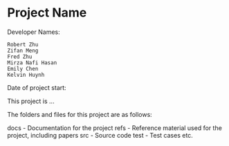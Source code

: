 # Project Name

Developer Names:
    
    Robert Zhu
    Zifan Meng
    Fred Zhu
    Mirza Nafi Hasan
    Emily Chen
    Kelvin Huynh

Date of project start:

This project is ...

The folders and files for this project are as follows:

docs - Documentation for the project
refs - Reference material used for the project, including papers
src - Source code
test - Test cases
etc.
